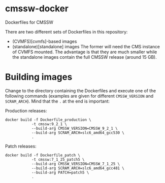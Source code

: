 # cmssw-docker
Dockerfiles for CMSSW

There are two different sets of Dockerfiles in this repository:
- (CVMFS)[cvmfs]-based images
- (standalone)[standalone] images
The former will need the CMS instance of CVMFS mounted. The advantage is that they are much smaller while the standalone images contain the full CMSSW release (around 15 GB).

# Building images

Change to the directory containing the Dockerfiles and execute one of the following commands (examples are given for different `CMSSW_VERSION` and `SCRAM_ARCH`). Mind that the `.` at the end is important:

Production releases:

```
docker build -f Dockerfile_production \
            -t cmssw:9_2_1 \
            --build-arg CMSSW_VERSION=CMSSW_9_2_1 \
            --build-arg SCRAM_ARCH=slc6_amd64_gcc530 \
            .
```

Patch releases:

```
docker build -f Dockerfile_patch \
            -t cmssw:7_1_25_patch5 \
            --build-arg CMSSW_VERSION=CMSSW_7_1_25 \
            --build-arg SCRAM_ARCH=slc6_amd64_gcc481 \
            --build-arg PATCH=patch5 \
            .
```
